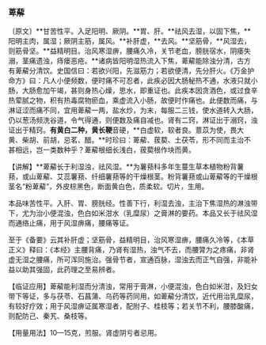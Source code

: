 ### 萆薢

〔原文〕**甘苦性平。入足阳明、厥阴。**胃、肝。**祛风去湿，以固下焦，**阳明主肉，属湿；厥阴主筋，属风。**补肝虚，**去风。**坚筋骨，**风湿去，则筋骨坚。**益精明目。治风寒湿痹，腰痛久冷，关节老血，膀胱宿水，阴痿失溺，茎痛遗浊，痔瘘恶疮。**诸病皆阳明湿热流入下焦，萆薢能除浊分清，古方有萆薢分清饮。史国信曰：若欲兴阳，先滋筋力；若欲便清，先分肝火。《万金护命方》曰：凡人小便频数，便时痛不可忍者，此疾必因大肠秘热不通，水液只就小肠，大肠愈加午竭，甚则身热心燥，思水，即重证也。此疾本因贪酒色，或过食辛热荤腻之物，积有热毒腐物瘀血，乘虚流入小肠，故便时作痛也。此便数而痛，与淋证涩而痛不同，宜用萆薢一两，盐水炒，为末，每服二三钱，使水道转入大肠，仍以葱汤频洗谷道，令气得通，则便数及痛自减也。肾有二窍，淋证出于溺窍，浊证出于精窍。**有黄白二种，黄长鞕**音硬，**白虚软，软者良。薏苡为使，畏大黄、柴胡、前胡，忌茗、醋。**时珍曰：萆薢、菝葜、土茯苓，形不同而主治不甚相远，岂一类数种乎？萆薢根细长浅白，菝葜根作块而黄。

【讲解】**萆薢长于利湿浊，祛风湿。**为薯蓣科多年生蔓生草本植物粉背薯蓣，或山萆薢、艾蕊薯蓣、纤细薯蓣等的干燥根茎。粉背薯蓣或山萆薢等的干燥根茎名“粉萆薢”，外皮棕黑色，断面黄白色，质柔软。切片，生用。

本品味苦性平。入肝、胃、膀胱经。性善下行，利湿去浊，主治下焦湿热的淋浊带下，尤为治小便混浊，色白如米泔水（乳糜尿）之膏淋的要药。本品又长于祛风湿而通络止痛，用于风湿痹痛，腰痛等证。

至于《备要》云其补肝虚；坚筋骨，益精明目，治风寒湿痹，腰痛久冷等，《本草正义》释曰：《本经》主腰背痛，乃肾有湿热，浊气不去，而腰膂为之疼痛，非肾虚无湿之腰痛，所可浑同施治。强骨节者，宣通百脉，湿浊去而正气自强，非能补益以助其强固，此药理之至易辨者。

【临证应用】萆薢能利湿而分清浊，常用于膏淋，小便混浊，色白如米泔，及妇女带下等证，多与茯苓、石菖蒲、乌药等药同用，如萆薢分清饮，近代用治乳糜尿，有较好疗效；用于风湿痹证属寒湿者，配附子、桂枝等；若关节不利，腰膝酸痛，则配防己、秦艽、桑枝等。

【用量用法】10—15克，煎服。肾虚阴亏者忌用。
